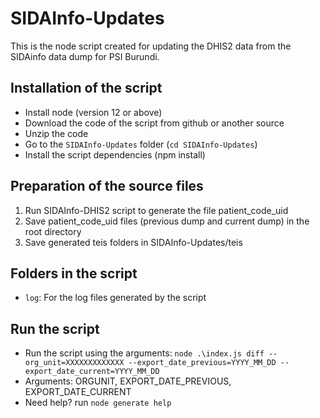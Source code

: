 # SIDAInfo-Updates
This is the node script created for updating the DHIS2 data from the SIDAinfo data dump for PSI Burundi.

## Installation of the script
- Install node (version 12 or above)
- Download the code of the script from github or another source
- Unzip the code
- Go to the ```SIDAInfo-Updates``` folder (```cd SIDAInfo-Updates```)
- Install the script dependencies (npm install)

## Preparation of the source files
1. Run SIDAInfo-DHIS2 script to generate the file patient_code_uid
2. Save patient_code_uid files (previous dump and current dump) in the root directory
3. Save generated teis folders in SIDAInfo-Updates/teis

## Folders in the script
- ```log```: For the log files generated by the script

## Run the script
- Run the script using the arguments: ```node .\index.js diff --org_unit=XXXXXXXXXXXXX --export_date_previous=YYYY_MM_DD --export_date_current=YYYY_MM_DD```
- Arguments: ORGUNIT, EXPORT_DATE_PREVIOUS, EXPORT_DATE_CURRENT
- Need help? run ```node generate help```
